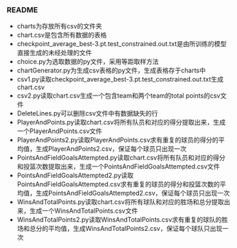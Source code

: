 ### README

- charts为存放所有csv的文件夹
- chart.csv是包含所有数据的表格
- checkpoint_average_best-3.pt.test_constrained.out.txt是由所训练的模型直接生成的未经处理的文件
- choice.py为选取数据的py文件，采用等距取样方法
- chartGenerator.py为生成csv表格的py文件，生成表格存于charts中
- csv1.py读取checkpoint_average_best-3.pt.test_constrained.out.txt生成chart.csv
- csv2.py读取chart.csv生成一个包含team和两个team的total points的csv文件
- DeleteLines.py可以删除csv文件中有数据缺失的行
- PlayerAndPoints.py读取chart.csv将所有队员和对应的得分提取出来，生成一个PlayerAndPoints.csv文件
- PlayerAndPoints2.py读取PlayerAndPoints.csv求有重复的球员的得分的平均值，生成PlayerAndPoints2.csv，保证每个球员只出现一次
- PointsAndFieldGoalsAttempted.py读取chart.csv将所有队员和对应的得分和投篮次数提取出来，生成一个PointsAndFieldGoalsAttempted.csv文件
- PointsAndFieldGoalsAttempted2.py读取PointsAndFieldGoalsAttempted.csv求有重复的球员的得分和投篮次数的平均值，生成PointsAndFieldGoalsAttempted2.csv，保证每个球员只出现一次
- WinsAndTotalPoints.py读取chart.csv将所有球队和对应的胜场和总分提取出来，生成一个WinsAndTotalPoints.csv文件
- WinsAndTotalPoints2.py读取WinsAndTotalPoints.csv求有重复的球队的胜场和总分的平均值，生成WinsAndTotalPoints2.csv，保证每个球队只出现一次